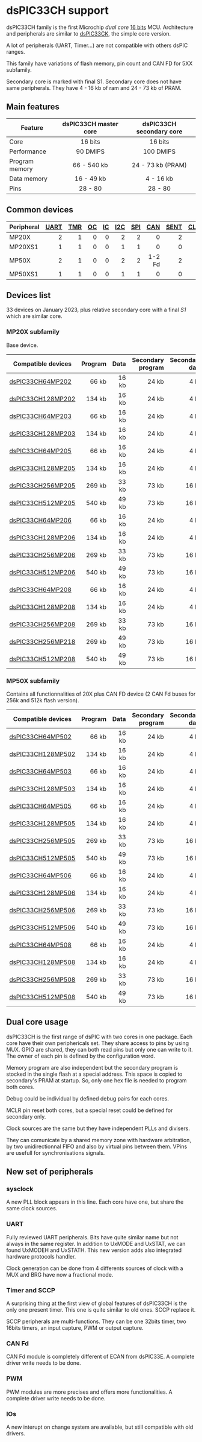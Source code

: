 # dsPIC33CH support

dsPIC33CH family is the first Microchip *dual core* [16 bits](../pic16b/README.md) MCU.
Architecture and peripherals are similar to [dsPIC33CK](../dspic33ck/README.md), the simple core version.

A lot of peripherals (UART, Timer...) are not compatible with others dsPIC ranges.

This family have variations of flash memory, pin count and CAN FD for 5XX subfamily.

Secondary core is marked with final S1. Secondary core does not have same peripherals. They have 4 - 16 kb of ram and 24 - 73 kb of PRAM.

## Main features

|Feature|dsPIC33CH master core|dsPIC33CH secondary core|
|-------|:------:|:------:|
|Core|16 bits|16 bits|
|Performance|90 DMIPS|100 DMIPS|
|Program memory|66 - 540 kb|24 - 73 kb (PRAM)|
|Data memory|16 - 49 kb|4 - 16 kb|
|Pins|28 - 80|28 - 80|

## Common devices

|Peripheral      |[UART][1]|[TMR][2] |[OC][3]  |[IC][4]  |[I2C][5] |[SPI][6] |[CAN][7] |[SENT][8]|[CLC][9] |[QEI][10] |[PWM][11] |[MCCP][12]|[SCCP][12]|
|:---------------|--------:|--------:|--------:|--------:|--------:|--------:|--------:|--------:|--------:|---------:|---------:|---------:|---------:|
|MP20X           |        2|        1|        0|        0|        2|        2|        0|        2|        4|         1|         0|         0|         8|
|MP20XS1         |        1|        1|        0|        0|        1|        1|        0|        0|        4|         1|         0|         0|         4|
|MP50X           |        2|        1|        0|        0|        2|        2|   1-2 Fd|        2|        4|         1|         0|         0|         8|
|MP50XS1         |        1|        1|        0|        0|        1|        1|        0|        0|        4|         1|         0|         0|         4|

[1]: ../../driver/uart
[2]: ../../driver/timer
[3]: ../../driver/oc
[4]: ../../driver/ic
[5]: ../../driver/i2c
[6]: ../../driver/spi
[7]: ../../driver/can
[8]: ../../driver/sent
[9]: ../../driver/clc
[10]: ../../driver/qei
[11]: ../../driver/pwm
[12]: ../../driver/mccp

## Devices list

33 devices on January 2023, plus relative secondary core with a final *S1* which are similar core.

### MP20X subfamily

Base device.

|Compatible devices|Program|Data|Secondary program|Secondary data|Pins|
|---------|--:|--:|--:|--:|--:|
|[dsPIC33CH64MP202](http://microchip.com/wwwproducts/en/dsPIC33CH64MP202)  |  66 kb| 16 kb| 24 kb|  4 kb| 28|
|[dsPIC33CH128MP202](http://microchip.com/wwwproducts/en/dsPIC33CH128MP202)| 134 kb| 16 kb| 24 kb|  4 kb| 28|
|[dsPIC33CH64MP203](http://microchip.com/wwwproducts/en/dsPIC33CH64MP203)  |  66 kb| 16 kb| 24 kb|  4 kb| 36|
|[dsPIC33CH128MP203](http://microchip.com/wwwproducts/en/dsPIC33CH128MP203)| 134 kb| 16 kb| 24 kb|  4 kb| 36|
|[dsPIC33CH64MP205](http://microchip.com/wwwproducts/en/dsPIC33CH64MP205)  |  66 kb| 16 kb| 24 kb|  4 kb| 48|
|[dsPIC33CH128MP205](http://microchip.com/wwwproducts/en/dsPIC33CH128MP205)| 134 kb| 16 kb| 24 kb|  4 kb| 48|
|[dsPIC33CH256MP205](http://microchip.com/wwwproducts/en/dsPIC33CH256MP205)| 269 kb| 33 kb| 73 kb| 16 kb| 48|
|[dsPIC33CH512MP205](http://microchip.com/wwwproducts/en/dsPIC33CH512MP205)| 540 kb| 49 kb| 73 kb| 16 kb| 48|
|[dsPIC33CH64MP206](http://microchip.com/wwwproducts/en/dsPIC33CH64MP206)  |  66 kb| 16 kb| 24 kb|  4 kb| 64|
|[dsPIC33CH128MP206](http://microchip.com/wwwproducts/en/dsPIC33CH128MP206)| 134 kb| 16 kb| 24 kb|  4 kb| 64|
|[dsPIC33CH256MP206](http://microchip.com/wwwproducts/en/dsPIC33CH256MP206)| 269 kb| 33 kb| 73 kb| 16 kb| 64|
|[dsPIC33CH512MP206](http://microchip.com/wwwproducts/en/dsPIC33CH512MP206)| 540 kb| 49 kb| 73 kb| 16 kb| 64|
|[dsPIC33CH64MP208](http://microchip.com/wwwproducts/en/dsPIC33CH64MP208)  |  66 kb| 16 kb| 24 kb|  4 kb| 80|
|[dsPIC33CH128MP208](http://microchip.com/wwwproducts/en/dsPIC33CH128MP208)| 134 kb| 16 kb| 24 kb|  4 kb| 80|
|[dsPIC33CH256MP208](http://microchip.com/wwwproducts/en/dsPIC33CH256MP208)| 269 kb| 33 kb| 73 kb| 16 kb| 80|
|[dsPIC33CH256MP218](http://microchip.com/wwwproducts/en/dsPIC33CH256MP218)| 269 kb| 49 kb| 73 kb| 16 kb| 80|
|[dsPIC33CH512MP208](http://microchip.com/wwwproducts/en/dsPIC33CH512MP208)| 540 kb| 49 kb| 73 kb| 16 kb| 80|

### MP50X subfamily

Contains all functionnalities of 20X plus CAN FD device (2 CAN Fd buses for 256k and 512k flash version).

|Compatible devices|Program|Data|Secondary program|Secondary data|Pins|
|---------|--:|--:|--:|--:|--:|
|[dsPIC33CH64MP502](http://microchip.com/wwwproducts/en/dsPIC33CH64MP502)  |  66 kb| 16 kb| 24 kb|  4 kb| 28|
|[dsPIC33CH128MP502](http://microchip.com/wwwproducts/en/dsPIC33CH128MP502)| 134 kb| 16 kb| 24 kb|  4 kb| 28|
|[dsPIC33CH64MP503](http://microchip.com/wwwproducts/en/dsPIC33CH64MP503)  |  66 kb| 16 kb| 24 kb|  4 kb| 40|
|[dsPIC33CH128MP503](http://microchip.com/wwwproducts/en/dsPIC33CH128MP503)| 134 kb| 16 kb| 24 kb|  4 kb| 40|
|[dsPIC33CH64MP505](http://microchip.com/wwwproducts/en/dsPIC33CH64MP505)  |  66 kb| 16 kb| 24 kb|  4 kb| 48|
|[dsPIC33CH128MP505](http://microchip.com/wwwproducts/en/dsPIC33CH128MP505)| 134 kb| 16 kb| 24 kb|  4 kb| 48|
|[dsPIC33CH256MP505](http://microchip.com/wwwproducts/en/dsPIC33CH256MP505)| 269 kb| 33 kb| 73 kb| 16 kb| 48|
|[dsPIC33CH512MP505](http://microchip.com/wwwproducts/en/dsPIC33CH512MP505)| 540 kb| 49 kb| 73 kb| 16 kb| 48|
|[dsPIC33CH64MP506](http://microchip.com/wwwproducts/en/dsPIC33CH64MP506)  |  66 kb| 16 kb| 24 kb|  4 kb| 64|
|[dsPIC33CH128MP506](http://microchip.com/wwwproducts/en/dsPIC33CH128MP506)| 134 kb| 16 kb| 24 kb|  4 kb| 64|
|[dsPIC33CH256MP506](http://microchip.com/wwwproducts/en/dsPIC33CH256MP506)| 269 kb| 33 kb| 73 kb| 16 kb| 64|
|[dsPIC33CH512MP506](http://microchip.com/wwwproducts/en/dsPIC33CH512MP506)| 540 kb| 49 kb| 73 kb| 16 kb| 64|
|[dsPIC33CH64MP508](http://microchip.com/wwwproducts/en/dsPIC33CH64MP508)  |  66 kb| 16 kb| 24 kb|  4 kb| 80|
|[dsPIC33CH128MP508](http://microchip.com/wwwproducts/en/dsPIC33CH128MP508)| 134 kb| 16 kb| 24 kb|  4 kb| 80|
|[dsPIC33CH256MP508](http://microchip.com/wwwproducts/en/dsPIC33CH256MP508)| 269 kb| 33 kb| 73 kb| 16 kb| 80|
|[dsPIC33CH512MP508](http://microchip.com/wwwproducts/en/dsPIC33CH512MP508)| 540 kb| 49 kb| 73 kb| 16 kb| 80|

## Dual core usage

dsPIC33CH is the first range of dsPIC with two cores in one package. Each core have their own periphericals set.
They share access to pins by using MUX. GPIO are shared, they can both read pins but only one can write to it.
The owner of each pin is defined by the configuration word.

Memory program are also independent but the secondary program is stocked in the single flash at a special address.
This space is copied to secondary's PRAM at startup. So, only one hex file is needed to program both cores.

Debug could be individual by defined debug pairs for each cores.

MCLR pin reset both cores, but a special reset could be defined for secondary only.

Clock sources are the same but they have independent PLLs and divisers.

They can comunicate by a shared memory zone with hardware arbitration, by two unidirectionnal FIFO and also by
virtual pins between them. VPins are usefull for synchronisations signals.

## New set of peripherals

### sysclock

A new PLL block appears in this line. Each core have one, but share the same clock sources.

### UART

Fully reviewed UART peripherals. Bits have quite similar name but not always in the same register. In addition to
UxMODE and UxSTAT, we can found UxMODEH and UxSTATH. This new version adds also integrated hardware protocols handler.

Clock generation can be done from 4 differents sources of clock with a MUX and BRG have now a fractional mode.

### Timer and SCCP

A surprising thing at the first view of global features of dsPIC33CH is the only one present timer. This one is quite
similar to old ones. SCCP replace it.

SCCP peripherals are multi-functions. They can be one 32bits timer, two 16bits timers, an input capture, PWM or output
capture.

### CAN Fd

CAN Fd module is completely different of ECAN from dsPIC33E. A complete driver write needs to be done.

### PWM

PWM modules are more precises and offers more functionalities. A complete driver write needs to be done.

### IOs

A new interupt on change system are available, but still compatible with old drivers.
